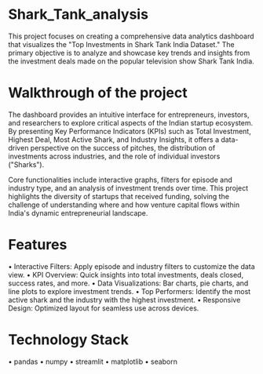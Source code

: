 # Shark_Tank_analysis

This project focuses on creating a comprehensive data analytics dashboard that visualizes the "Top Investments in Shark Tank India Dataset." The primary objective is to analyze and showcase key trends and insights from the investment deals made on the popular television show Shark Tank India.

# Walkthrough of the project


The dashboard provides an intuitive interface for entrepreneurs, investors, and researchers to explore critical aspects of the Indian startup ecosystem. By presenting Key Performance Indicators (KPIs) such as Total Investment, Highest Deal, Most Active Shark, and Industry Insights, it offers a data-driven perspective on the success of pitches, the distribution of investments across industries, and the role of individual investors ("Sharks").

Core functionalities include interactive graphs, filters for episode and industry type, and an analysis of investment trends over time. This project highlights the diversity of startups that received funding, solving the challenge of understanding where and how venture capital flows within India's dynamic entrepreneurial landscape.


# Features

• Interactive Filters: Apply episode and industry filters to customize the data view.
• KPI Overview: Quick insights into total investments, deals closed, success rates, and more.
• Data Visualizations: Bar charts, pie charts, and line plots to explore investment trends.
• Top Performers: Identify the most active shark and the industry with the highest investment.
• Responsive Design: Optimized layout for seamless use across devices.


# Technology Stack


• pandas
• numpy
• streamlit
• matplotlib
• seaborn
